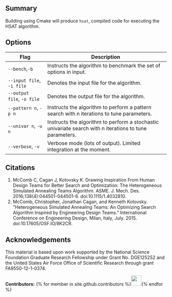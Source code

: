 ## Summary
Building using Cmake will produce ``hsat``, compiled code for executing the HSAT algorithm.

## Options
| Flag      | Description |
| -------- | --------- |
``--bench``,``-b`` | Instructs the algorithm to benchmark the set of options in input. |
| ``--input file``, ``-i file`` | Denotes the input file for the algorithm. |
| ``--output file``, ``-o file`` | Denotes the output file for the algorithm. |
|  ``--pattern n``, ``-p n`` | Instructs the algorithm to perform a pattern search with n iterations to tune parameters. |
|  ``--univar n``, ``-u n`` | Instructs the algorithm to perform a stochastic univariate search with n iterations to tune parameters. |
|  ``--verbose``, ``-v`` | Verbose mode (lots of output). Limited integration at the moment. |

## Citations
1. McComb C, Cagan J, Kotovsky K. Drawing Inspiration From Human Design Teams for Better Search and Optimization: The Heterogeneous Simulated Annealing Teams Algorithm. ASME. J. Mech. Des. 2016;138(4):044501-044501-6. doi:10.1115/1.4032810.
2. McComb, Christopher, Jonathan Cagan, and Kenneth Kotovsky. "Heterogeneous Simulated Annealing Teams: An Optimizing Search Algorithm Inspired by Engineering Design Teams." International Conference on Engineering Design, Milan, Italy, July. 2015. doi:10.17605/OSF.IO/8K2CR.

## Acknowledgements
This material is based upon work supported by the National Science Foundation Graduate Research Fellowship under Grant No. DGE125252 and the United States Air Force Office of Scientific Research through grant FA9550-12-1-0374.

**Contributors:** {% for member in site.github.contributors %}<a href="{{member.html_url}}"><img src="{{member.avatar_url}}" width="32" height="32"></a>{% endfor %}
